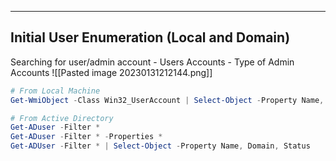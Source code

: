 --- ---

<h2>Initial User Enumeration (Local and Domain)</h2>

Searching for user/admin account
	- Users Accounts
	 - Type of Admin Accounts
		 ![[Pasted image 20230131212144.png]]

```Powershell
# From Local Machine
Get-WmiObject -Class Win32_UserAccount | Select-Object -Property Name, Domain, Status

# From Active Directory
Get-ADuser -Filter *
Get-ADuser -Filter * -Properties *
Get-ADUser -Filter * | Select-Object -Property Name, Domain, Status
```

